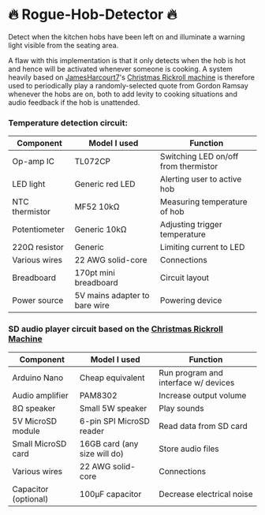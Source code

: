# :fire: Rogue-Hob-Detector :fire:

Detect when the kitchen hobs have been left on and illuminate a warning light visible from the seating area.

A flaw with this implementation is that it only detects when the hob is hot and hence will be activated whenever someone is cooking. A system heavily based on [JamesHarcourt7](github.com/JamesHarcourt7)'s [Christmas Rickroll machine](github.com/JamesHarcourt7/arduino-rickroll) is therefore used to periodically play a randomly-selected quote from Gordon Ramsay whenever the hobs are on, both to add levity to cooking situations and audio feedback if the hob is unattended.

### Temperature detection circuit:
Component|Model I used|Function
-|-|-
Op-amp IC|TL072CP|Switching LED on/off from thermistor
LED light|Generic red LED|Alerting user to active hob
NTC thermistor|MF52 10kΩ|Measuring temperature of hob
Potentiometer|Generic 10kΩ|Adjusting trigger temperature
220Ω resistor|Generic|Limiting current to LED
Various wires|22 AWG solid-core|Connections
Breadboard|170pt mini breadboard|Circuit layout
Power source|5V mains adapter to bare wire|Powering device

### SD audio player circuit based on the [Christmas Rickroll Machine](github.com/JamesHarcourt7/arduino-rickroll)
Component|Model I used|Function
-|-|-
Arduino Nano|Cheap equivalent|Run program and interface w/ devices
Audio amplifier|PAM8302|Increase output volume
8Ω speaker|Small 5W speaker|Play sounds
5V MicroSD module|6-pin SPI MicroSD reader|Read data from SD card
Small MicroSD card|16GB card (any size will do)|Store audio files
Various wires|22 AWG solid-core|Connections
Capacitor (optional)|100μF capacitor|Decrease electrical noise
